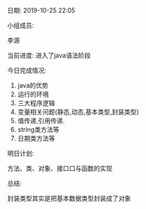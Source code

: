 日期: 2019-10-25 22:05

小组成员:

李源

当前进度:
进入了java语法阶段


今日完成情况:

1. java的优势
2. 运行的环境
3. 三大程序逻辑
4. 变量相关问题(静态,动态,基本类型,封装类型)
5. 值传递,引用传递.
6. string类方法等
7. 日期类方法等


明日计划:

方法、类、对象、接口口与函数的实现

总结:

封装类型其实是把基本数据类型封装成了对象



